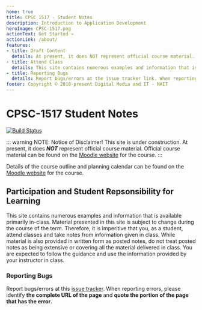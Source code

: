 ```yaml
---
home: true
title: CPSC 1517 - Student Notes
description: Introduction to Application Development
heroImage: CPSC-1517.png
actionText: Get Started →
actionLink: /about/
features:
- title: Draft Content
  details: At present, it does NOT represent official course material. Official course material can be found on the Moodle website (https://moodle.nait.ca) for the course.
- title: Attend Class
  details: This site contains numerous examples and information that is available primarily in-class. Material presented in this site is subject to change during the course of the term. Therefore, it is imperitive that you, as a student, attend classes and take notes from information given in class.
- title: Reporting Bugs
  details: Report bugs/errors at the issue tracker link. When reporting errors, please identify the complete URL of the page and quote the portion of the page that has the error.
footer: Copyright © 2018-present Digital Media and IT - NAIT
---
```

# CPSC-1517 Student Notes

[![Build Status](https://travis-ci.org/CPSC-1517/CPSC-1517.github.io.svg?branch=dev)](https://travis-ci.org/CPSC-1517/CPSC-1517.github.io)

::: warning NOTE: Notice of Disclaimer!
This site is under construction.
At present, it does ***NOT*** represent official course material. Official course material can be found on the [Moodle website](https://moodle.nait.ca) for the course.
:::

Details of the course outline and planning calendar can be found on the [Moodle website](https://moodle.nait.ca) for the course.

## Participation and Student Repsonsibility for Learning

This site contains numerous examples and information that is available primarily in-class. Material presented in this site is subject to change during the course of the term. Therefore, it is imperitive that you, as a student, attend classes and take notes from information given in class. While material is also provided in written form as posted notes, do not treat posted notes as being extensive or covering all the material delivered in class. You are expected to follow the guidance and use the information provided by your instructor in class.

<!-- ![](./images/under-construction.png) -->

### Reporting Bugs

Report bugs/errors at this [issue tracker](https://github.com/CPSC-1517/CPSC-1517.github.io/issues/new). When reporting errors, please identify **the complete URL of the page** and **quote the portion of the page that has the error**.
